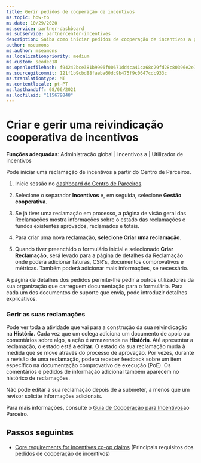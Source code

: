 ```yaml
---
title: Gerir pedidos de cooperação de incentivos
ms.topic: how-to
ms.date: 10/29/2020
ms.service: partner-dashboard
ms.subservice: partnercenter-incentives
description: Saiba como iniciar pedidos de cooperação de incentivos a partir do Partner Center. Você pode ver toda a atividade que vai para o edifício da sua reivindicação na História.
author: mseamons
ms.author: mseamons
ms.localizationpriority: medium
ms.custom: seodec18
ms.openlocfilehash: f94242bce381b9906f00671dd4ca41ca68c29fd28c80396e2e17d0130807ab71
ms.sourcegitcommit: 121f1b9cbd88faeba60dc9b475f9c0647cdc933c
ms.translationtype: MT
ms.contentlocale: pt-PT
ms.lasthandoff: 08/06/2021
ms.locfileid: "115679848"
---
```

# <a name="create-and-manage-an-incentives-co-op-claim"></a>Criar e gerir uma reivindicação cooperativa de incentivos

**Funções adequadas**: Administração global | Incentivos a | Utilizador de incentivos

Pode iniciar uma reclamação de incentivos a partir do Centro de Parceiros.

1. Inicie sessão no [dashboard do Centro de Parceiros](https://partner.microsoft.com/dashboard/).

2. Selecione o separador **Incentivos** e, em seguida, selecione **Gestão cooperativa**.

3. Se já tiver uma reclamação em processo, a página de visão geral das Reclamações mostra informações sobre o estado das reclamações e fundos existentes aprovados, reclamados e totais.

4. Para criar uma nova reclamação, **selecione Criar uma reclamação**.

5. Quando tiver preenchido o formulário inicial e selecionado **Criar Reclamação,** será levado para a página de detalhes da Reclamação onde poderá adicionar faturas, CSR's, documentos comprovativos e métricas. Também poderá adicionar mais informações, se necessário.

A página de detalhes dos pedidos permite-lhe pedir a outros utilizadores da sua organização que carreguem documentação para o formulário. Para cada um dos documentos de suporte que envia, pode introduzir detalhes explicativos. 

### <a name="manage-your-claims"></a>Gerir as suas reclamações

Pode ver toda a atividade que vai para a construção da sua reivindicação na **História.** Cada vez que um colega adiciona um documento de apoio ou comentários sobre algo, a ação é armazenada na **História**. Até apresentar a reclamação, o estado está **a editar.** O estado da sua reclamação muda à medida que se move através do processo de aprovação. Por vezes, durante a revisão de uma reclamação, poderá receber feedback sobre um item específico na documentação comprovativo de execução (PoE). Os comentários e pedidos de informação adicional também aparecem no histórico de reclamações.

Não pode editar a sua reclamação depois de a submeter, a menos que um revisor solicite informações adicionais.

Para mais informações, consulte o [Guia de Cooperação para Incentivos](https://assetsprod.microsoft.com/co-op-guidebook.pdf)ao Parceiro.

## <a name="next-steps"></a>Passos seguintes

- [Core requirements for incentives co-op claims](core-requirements.md) (Principais requisitos dos pedidos de cooperação de incentivos)